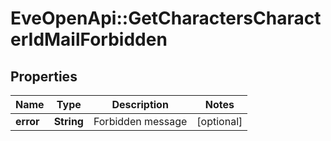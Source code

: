 # EveOpenApi::GetCharactersCharacterIdMailForbidden

## Properties
Name | Type | Description | Notes
------------ | ------------- | ------------- | -------------
**error** | **String** | Forbidden message | [optional] 


